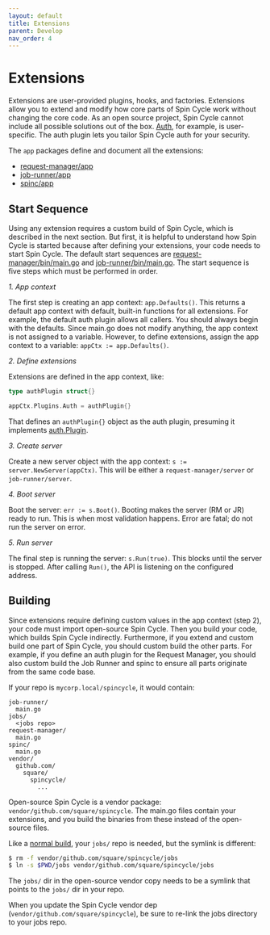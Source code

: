```yaml
---
layout: default
title: Extensions
parent: Develop
nav_order: 4
---
```


# Extensions

Extensions are user-provided plugins, hooks, and factories. Extensions allow you to extend and modify how core parts of Spin Cycle work without changing the core code. As an open source project, Spin Cycle cannot include all possible solutions out of the box. [Auth](/spincycle/v2.0/operate/auth), for example, is user-specific. The auth plugin lets you tailor Spin Cycle auth for your security.

The `app` packages  define and document all the extensions:

* [request-manager/app](https://godoc.org/github.com/square/spincycle/request-manager/app)
* [job-runner/app](https://godoc.org/github.com/square/spincycle/job-runner/app)
* [spinc/app](https://godoc.org/github.com/square/spincycle/spinc/app)

## Start Sequence

Using any extension requires a custom build of Spin Cycle, which is described in the next section. But first, it is helpful to understand how Spin Cycle is started because after defining your extensions, your code needs to start Spin Cycle. The default start sequences are [request-manager/bin/main.go](https://github.com/square/spincycle/blob/master/request-manager/bin/main.go) and [job-runner/bin/main.go](https://github.com/square/spincycle/blob/master/job-runner/bin/main.go). The start sequence  is five steps which must be performed in order.

_1. App context_

The first step is creating an app context: `app.Defaults()`. This returns a default app context with default, built-in functions for all extensions. For example, the default auth plugin allows all callers. You should always begin with the defaults. Since main.go does not modify anything, the app context is not assigned to a variable. However, to define extensions, assign the app context to a variable: `appCtx := app.Defaults()`.

_2. Define extensions_

Extensions are defined in the app context, like:

```go
type authPlugin struct{}

appCtx.Plugins.Auth = authPlugin{}
```

That defines an `authPlugin{}` object as the auth plugin, presuming it implements [auth.Plugin](https://godoc.org/github.com/square/spincycle/request-manager/auth#Plugin).

_3. Create server_

Create a new server object with the app context: `s := server.NewServer(appCtx)`. This will be either a `request-manager/server` or `job-runner/server`.

_4. Boot server_

Boot the server: `err := s.Boot()`. Booting makes the server (RM or JR) ready to run. This is when most validation happens. Error are fatal; do not run the server on error.

_5. Run server_

The final step is running the server: `s.Run(true)`. This blocks until the server is stopped. After calling `Run()`, the API is listening on the configured address.

## Building

Since extensions require defining custom values in the app context (step 2), your code must import open-source Spin Cycle. Then you build your code, which builds Spin Cycle indirectly. Furthermore, if you extend and custom build one part of Spin Cycle, you should custom build the other parts. For example, if you define an auth plugin for the Request Manager, you should also custom build the Job Runner and spinc to ensure all parts originate from the same code base.

If your repo is `mycorp.local/spincycle`, it would contain:

```
job-runner/
  main.go
jobs/
  <jobs repo>
request-manager/
  main.go
spinc/
  main.go
vendor/
  github.com/
    square/
      spincycle/
        ...
```

Open-source Spin Cycle is a vendor package: `vendor/github.com/square/spincycle`. The main.go files contain your extensions, and you build the binaries from these instead of the open-source files.

Like a [normal build](/spincycle/v2.0/operate/deploy#building), your `jobs/` repo is needed, but the symlink is different:

```sh
$ rm -f vendor/github.com/square/spincycle/jobs
$ ln -s $PWD/jobs vendor/github.com/square/spincycle/jobs
```

The `jobs/` dir in the open-source vendor copy needs to be a symlink that points to the `jobs/` dir in your repo.

When you update the Spin Cycle vendor dep (`vendor/github.com/square/spincycle`), be sure to re-link the jobs directory to your jobs repo.
